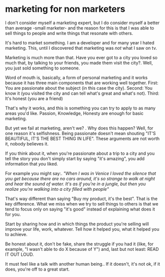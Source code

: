 
# marketing for non marketers

I don't consider myself a marketing expert, but I do consider myself a better than average -small marketer- and the reason for this is that I was able to sell things to people and write things that resonate with others.

It's hard to market something. I am a developer and for many year I hated marketing.
This, until I discovered that marketing was _not_ what I saw on tv.

Marketing is much more than that. Have you ever got to a city you loved so much that, by talking to your friends, you made them visit the city?.
Well, you just sold something to someone.

Word of mouth is, basically, a form of personal marketing and it works because it has three main components that are working well together.
First: You are passionate about the subject (in this case the city).
Second: You know it (you visited the city and can tell what's great and what's not).
Third: It's honest (you are a friend)

That's why it works, and this is something you can try to apply to as many areas you'd like.
Passion, Knowledge, Honesty are enough for basic marketing.

But yet we fail at marketing, aren't we? .
Why does this happen? Well, for one reason it's selfishness.
Being passionate doesn't mean shouting "IT'S BEAUTIFUL, IT'S THE BEST THING IN LIFE".
These arguments are not worth it, nobody believes it.

If you think about it, when you're passionate about a trip to a city and you tell the story you don't simply start by saying "it's amazing", you add information that _you_ liked.

For example you might say:.
_"When I was in Venice I loved the silence that you get because there are no cars around, it's so strange to walk at night and hear the sound of water. It's as if you're in a jungle, but then you realize you're walking into a city filled with people"_

That's way different than saying "Buy my product, it's the best". That is the key difference.
What we miss when we try to sell things to others is that we tend to focus only on saying "it's good" instead of explaining what does it for you.

Start by sharing how and in which things the product you're selling will improve your life, work, whatever. Tell how it helped you, what it helped you to achieve.

Be honest about it, don't be fake, share the struggle if you had it (like, for example, "I wasn't able to do X because of Y") and, last but not least: READ IT OUT LOUD.

It must feel like a talk with another human being..
If it doesn't, it's not ok, if it does, you're off to a great start.
